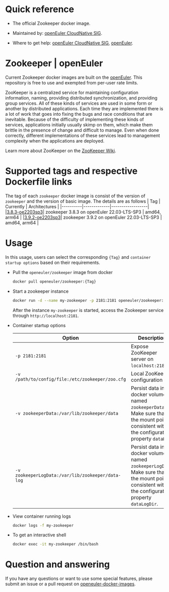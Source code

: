 # Quick reference

- The official Zookeeper docker image.

- Maintained by: [openEuler CloudNative SIG](https://gitee.com/openeuler/cloudnative).

- Where to get help: [openEuler CloudNative SIG](https://gitee.com/openeuler/cloudnative), [openEuler](https://gitee.com/openeuler/community).

# Zookeeper | openEuler
Current Zookeeper docker images are built on the [openEuler](https://repo.openeuler.org/). This repository is free to use and exempted from per-user rate limits.

ZooKeeper is a centralized service for maintaining configuration information, naming, providing distributed synchronization, and providing group services. All of these kinds of services are used in some form or another by distributed applications. Each time they are implemented there is a lot of work that goes into fixing the bugs and race conditions that are inevitable. Because of the difficulty of implementing these kinds of services, applications initially usually skimp on them, which make them brittle in the presence of change and difficult to manage. Even when done correctly, different implementations of these services lead to management complexity when the applications are deployed.

Learn more about ZooKeeper on the [ZooKeeper Wiki](https://cwiki.apache.org/confluence/display/ZOOKEEPER/Index).

# Supported tags and respective Dockerfile links
The tag of each `zookeeper` docker image is consist of the version of `zookeeper` and the version of basic image. The details are as follows
|    Tag   |  Currently  |   Architectures  |
|----------|-------------|------------------|
|[3.8.3-oe2203sp3](https://gitee.com/openeuler/openeuler-docker-images/blob/master/Cloud/zookeeper/3.8.3/22.03-lts-sp3/Dockerfile)| zookeeper 3.8.3 on openEuler 22.03-LTS-SP3 | amd64, arm64 |
|[3.9.2-oe2203sp3](https://gitee.com/openeuler/openeuler-docker-images/blob/master/Cloud/zookeeper/3.9.2/22.03-lts-sp3/Dockerfile)| zookeeper 3.9.2 on openEuler 22.03-LTS-SP3 | amd64, arm64 |

# Usage
In this usage, users can select the corresponding `{Tag}` and `container startup options` based on their requirements.

- Pull the `openeuler/zookeeper` image from docker

	```bash
	docker pull openeuler/zookeeper:{Tag}
	```

- Start a zookeeper instance

	```bash
	docker run -d --name my-zookeeper -p 2181:2181 openeuler/zookeeper:{Tag}
	```
	After the instance `my-zookeeper` is started, access the Zookeeper service through `http://localhost:2181`.

- Container startup options

	| Option | Description |
	|--|--|
	| `-p 2181:2181` | Expose ZooKeeper server on `localhost:2181`. |
    | `-v /path/to/config/file:/etc/zookeeper/zoo.cfg` | Local ZooKeeper configuration file. |
    | `-v zookeeperData:/var/lib/zookeeper/data` | Persist data in a docker volume named `zookeeperData`. Make sure that the mount point is consistent with the configuration property `dataDir`. |
    | `-v zookeeperLogData:/var/lib/zookeeper/data-log` | Persist data in a docker volume named `zookeeperLogData`. Make sure that the mount point is consistent with the configuration property `dataLogDir`. |

- View container running logs

	```bash
	docker logs -f my-zookeeper
	```

- To get an interactive shell

	```bash
	docker exec -it my-zookeeper /bin/bash
	```

# Question and answering
If you have any questions or want to use some special features, please submit an issue or a pull request on [openeuler-docker-images](https://gitee.com/openeuler/openeuler-docker-images).
